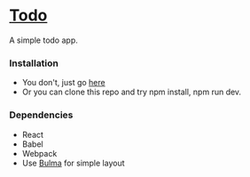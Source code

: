 # [Todo](https://nosecoolie.github.io/Todo/)
A simple todo app.

### Installation
* You don't, just go [here](https://nosecoolie.github.io/Todo/)
* Or you can clone this repo and try npm install, npm run dev.

### Dependencies
* React
* Babel
* Webpack
* Use [Bulma](http://bulma.io/) for simple layout
